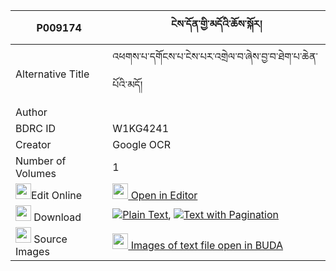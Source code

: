 |P009174|ངེས་དོན་གྱི་མདོའི་ཆོས་སྐོར། 
| --- | --- 
|Alternative Title |འཕགས་པ་དགོངས་པ་ངེས་པར་འགྲེལ་བ་ཞེས་བྱ་བ་ཐེག་པ་ཆེན་པོའི་མདོ།
|Author | 
|BDRC ID | W1KG4241
|Creator | Google OCR
|Number of Volumes| 1
|<img width="25" src="https://img.icons8.com/color/25/000000/edit-property.png">Edit Online| [<img width="25" src="https://avatars.githubusercontent.com/u/45091458?s=200&v=4"> Open in Editor](http://editor.openpecha.org/P009174)
|<img width="25" src="https://img.icons8.com/fluent/48/000000/download-2.png"/>  Download | [![](https://img.icons8.com/color/20/000000/txt.png)Plain Text](https://github.com/Openpecha/P009174/releases/download/v1/ngedon_gyi_do_i_chokor_plain_P009174.zip), [![](https://img.icons8.com/color/20/000000/txt.png)Text with Pagination](https://github.com/Openpecha/P009174/releases/download/v1/ngedon_gyi_do_i_chokor_pages_P009174.zip)
|<img width="25" src="https://img.icons8.com/plasticine/100/000000/pictures-folder.png"/>  Source Images | [<img width="25" src="https://library.bdrc.io/icons/BUDA-small.svg"> Images of text file open in BUDA](https://library.bdrc.io/show/bdr:W1KG4241)